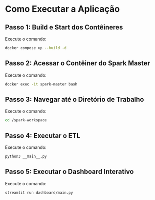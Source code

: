 # Como Executar a Aplicação

## Passo 1: Build e Start dos Contêineres
Execute o comando:
```bash
docker compose up --build -d
```

## Passo 2: Acessar o Contêiner do Spark Master
Execute o comando:
```bash
docker exec -it spark-master bash
```

## Passo 3: Navegar até o Diretório de Trabalho
Execute o comando:
```bash
cd /spark-workspace
```

## Passo 4: Executar o ETL
Execute o comando:
```bash
python3 __main__.py
```

## Passo 5: Executar o Dashboard Interativo
Execute o comando:
```bash
streamlit run dashboard/main.py
```
